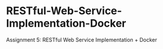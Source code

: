 # RESTful-Web-Service-Implementation-Docker
Assignment 5: RESTful Web Service Implementation + Docker
